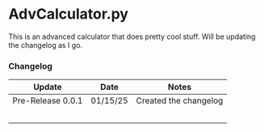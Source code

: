 # AdvCalculator.py

This is an advanced calculator that does pretty cool stuff. Will be updating the changelog as I go.

### Changelog

|Update|Date|Notes|
|:----:|:--:|:---:|
|Pre-Release 0.0.1|01/15/25|Created the changelog|
||||
||||
||||
||||
||||
